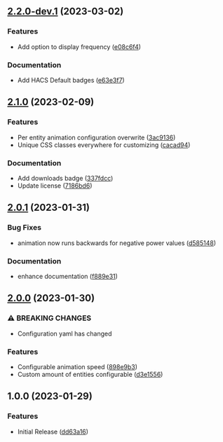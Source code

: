 ## [2.2.0-dev.1](https://github.com/Sese-Schneider/ha-energy-overview-card/compare/v2.1.0...v2.2.0-dev.1) (2023-03-02)


### Features

* Add option to display frequency ([e08c6f4](https://github.com/Sese-Schneider/ha-energy-overview-card/commit/e08c6f4a4b42acf83920bbc1b9b94d35cb79e9e6))


### Documentation

* Add HACS Default badges ([e63e3f7](https://github.com/Sese-Schneider/ha-energy-overview-card/commit/e63e3f778e6eec38ca00751740b8258d48244719))

## [2.1.0](https://github.com/Sese-Schneider/ha-energy-overview-card/compare/v2.0.1...v2.1.0) (2023-02-09)


### Features

* Per entity animation configuration overwrite ([3ac9136](https://github.com/Sese-Schneider/ha-energy-overview-card/commit/3ac913634425079748dd2dfa0c72a66fd37b30e2))
* Unique CSS classes everywhere for customizing ([cacad94](https://github.com/Sese-Schneider/ha-energy-overview-card/commit/cacad9478af0895a473092d65b4ea06a0e557c1b))


### Documentation

* Add downloads badge ([337fdcc](https://github.com/Sese-Schneider/ha-energy-overview-card/commit/337fdccdca2ea57b96b1a1bc2bb7dfc562348ae0))
* Update license ([7186bd6](https://github.com/Sese-Schneider/ha-energy-overview-card/commit/7186bd68474356b5e1a34ecf07305f0da68d307e))

## [2.0.1](https://github.com/Sese-Schneider/ha-energy-overview-card/compare/v2.0.0...v2.0.1) (2023-01-31)


### Bug Fixes

* animation now runs backwards for negative power values ([d585148](https://github.com/Sese-Schneider/ha-energy-overview-card/commit/d5851488e31c02bad41598773065fbcd914fb160))


### Documentation

* enhance documentation ([f889e31](https://github.com/Sese-Schneider/ha-energy-overview-card/commit/f889e310e1266abd4cdb4b4071159537a4146ba8))

## [2.0.0](https://github.com/Sese-Schneider/ha-energy-overview-card/compare/v1.0.0...v2.0.0) (2023-01-30)


### ⚠ BREAKING CHANGES

* Configuration yaml has changed

### Features

* Configurable animation speed ([898e9b3](https://github.com/Sese-Schneider/ha-energy-overview-card/commit/898e9b3dc0cf57b73c6ea0ca65df5fc865c7d8ee))
* Custom amount of entities configurable  ([d3e1556](https://github.com/Sese-Schneider/ha-energy-overview-card/commit/d3e1556638c4602c3edd1e7039cd9bd6bc457137))

## 1.0.0 (2023-01-29)


### Features

* Initial Release ([dd63a16](https://github.com/Sese-Schneider/ha-energy-overview-card/commit/dd63a1608cf00cb4b1a4eed9188ac1a3fdbd9cf3))
